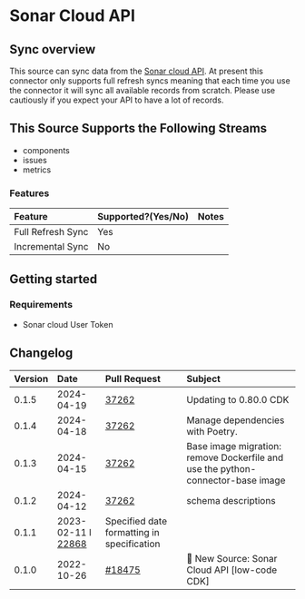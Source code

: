# Sonar Cloud API

## Sync overview

This source can sync data from the [Sonar cloud API](https://sonarcloud.io/web_api). At present this connector only supports full refresh syncs meaning that each time you use the connector it will sync all available records from scratch. Please use cautiously if you expect your API to have a lot of records.

## This Source Supports the Following Streams

- components
- issues
- metrics

### Features

| Feature           | Supported?\(Yes/No\) | Notes |
| :---------------- | :------------------- | :---- |
| Full Refresh Sync | Yes                  |       |
| Incremental Sync  | No                   |       |

## Getting started

### Requirements

- Sonar cloud User Token

## Changelog

| Version | Date                                                                  | Pull Request                                              | Subject                                                                         |
| :------ | :-------------------------------------------------------------------- | :-------------------------------------------------------- | :------------------------------------------------------------------------------ |
| 0.1.5   | 2024-04-19                                                            | [37262](https://github.com/airbytehq/airbyte/pull/37262)  | Updating to 0.80.0 CDK                                                          |
| 0.1.4   | 2024-04-18                                                            | [37262](https://github.com/airbytehq/airbyte/pull/37262)  | Manage dependencies with Poetry.                                                |
| 0.1.3   | 2024-04-15                                                            | [37262](https://github.com/airbytehq/airbyte/pull/37262)  | Base image migration: remove Dockerfile and use the python-connector-base image |
| 0.1.2   | 2024-04-12                                                            | [37262](https://github.com/airbytehq/airbyte/pull/37262)  | schema descriptions                                                             |
| 0.1.1   | 2023-02-11 l [22868](https://github.com/airbytehq/airbyte/pull/22868) | Specified date formatting in specification                |
| 0.1.0   | 2022-10-26                                                            | [#18475](https://github.com/airbytehq/airbyte/pull/18475) | 🎉 New Source: Sonar Cloud API [low-code CDK]                                   |
